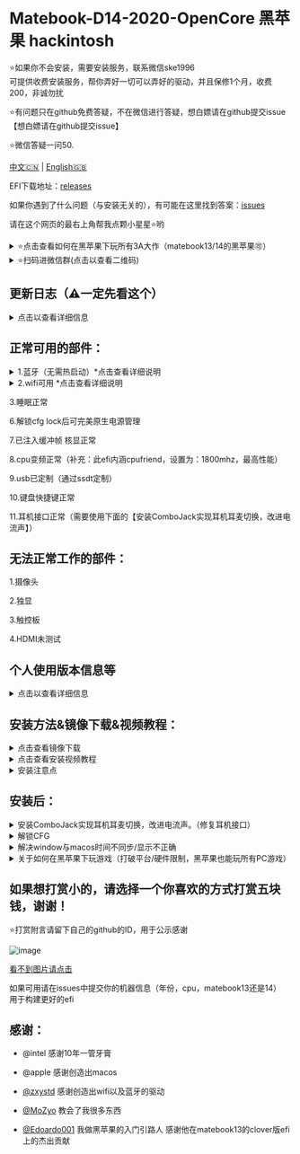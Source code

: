 # Matebook-D14-2020-OpenCore 黑苹果 hackintosh  
  
  
⭐️如果你不会安装，需要安装服务，联系微信ske1996  
可提供收费安装服务，帮你弄好一切可以弄好的驱动，并且保修1个月，收费200，非诚勿扰  
  
  
⭐️有问题只在github免费答疑，不在微信进行答疑，想白嫖请在github提交issue  
【想白嫖请在github提交issue】  
  
  
⭐️微信答疑一问50.   


[中文🇨🇳](readme.md) | [English🇬🇧](readme-en.md)  

  
EFI下载地址：[releases](https://github.com/ske1996/matebook-13-2019-oc-efi/releases)  

如果你遇到了什么问题（与安装无关的），有可能在这里找到答案：[issues](https://github.com/ske1996/matebook-13-2019-oc-efi/issues)  

请在这个网页的最右上角帮我点颗小星星⭐️哟  




<details>  
<summary>⭐️点击查看如何在黑苹果下玩所有3A大作（matebook13/14的黑苹果🉑️）</summary>  
    
  
  
  
 ⚠️在注册的时候填写邀请码：DBZNT3EC  
！！可以白嫖3小时！！
  
       
      
我自己用的一个云电脑服务  
挺好用的能玩游戏（包括3A） 
也就是说在matebook13/14的黑苹果上也可以无硬件限制的玩任何游戏了  
直接4K全画质的开  
没啥延迟，就跟在本地玩一样  
我自己用的，推荐使用这个，这样在mac玩游戏也解决了  
  
⚠️在注册的时候填写邀请码：DBZNT3EC  
！！可以白嫖3小时！！
  
  
  
[点击进入它的官网](https://www.haixingcloud.com/#/Home)  
  

</details>   



       
<details>  
<summary>⭐️扫码进微信群(点击以查看二维码)</summary>  
⚠️点击以下链接，两个小问题全答对即可获得入群二维码  
  
注意:在国内的可能需要挂vpn才能访问  



[点击进入小问答](https://docs.google.com/forms/d/e/1FAIpQLSfNI8Zy9pfb6cASnH7yUk4QVuKxZWVobU9C_p7Vas2EXjVfEQ/viewform?usp=sf_link)  


</details>   
  
   



## 更新日志（⚠️一定先看这个）  
<details>  
<summary>点击以查看详细信息</summary>  
  


- 20200904:  
上传了根据OC官方版制成的efi  
  
  
</details>   

## 正常可用的部件：
  
 
<details>  
<summary>1.蓝牙（无需热启动）*点击查看详细说明</summary>   
  
驱动作者[@zxystd](https://github.com/OpenIntelWireless/itlwm)  
1. 华为的蓝牙鼠标不可用！！！  
2. 苹果的妙控2可用  
3. 有个可爱的小哥哥@Baiyu0124发现了一款可用的没什么牌子的鼠标[淘宝链接](https://m.tb.cn/h.VtTxb0H?sm=bfed64)   
4. 微软设计师鼠标可用[淘宝链接](https://detail.tmall.com/item.htm?id=575557854943&spm=a1z09.2.0.0.119c2e8dUqx3iI&_u=bkg3nm2911&sku_properties=5919063:6536025)  
</details>   

  
<details>  
<summary>2.wifi可用 *点击查看详细说明</summary>  
  
1. 需要用propertree([点击下载](https://github.com/ske1996/matebook-13-2019-oc-efi/raw/master/ProperTree.zip)注入你自己的ssid跟password➡️[教程链接](http://bbs.pcbeta.com/forum.php?mod=viewthread&tid=1848662)）  

2. 驱动作者[@zxystd](https://github.com/OpenIntelWireless/itlwm)  

</details>   

3.睡眠正常

6.解锁cfg lock后可完美原生电源管理

7.已注入缓冲帧 核显正常

8.cpu变频正常（补充：此efi内涵cpufriend，设置为：1800mhz，最高性能）

9.usb已定制（通过ssdt定制）

10.键盘快捷键正常  

11.耳机接口正常（需要使用下面的【安装ComboJack实现耳机耳麦切换，改进电流声】）
  
  
## 无法正常工作的部件：  


1.摄像头  

2.独显  

3.触控板  

4.HDMI未测试  



  
## 个人使用版本信息等   
<details>  
<summary>点击以查看详细信息</summary>  
oc版本0.6.0

自用macos版本：10.15.5 Catalina    

matebook D14 2020 i5-10210U  

</details>  

## 安装方法&镜像下载&视频教程：  

<details>  
<summary>点击查看镜像下载</summary>  
先于此blog下载：10.15.5 19F101 双EFI分区版

这个文章很长，使劲往下翻，或使用网页搜索功能

下载链接
：https://blog.daliansky.net/macOS-Catalina-10.15.5-19F96-Release-version-with-Clover-5118-original-image-Double-EFI-Version-UEFI-and-MBR.html
  
</details>  

      
<details>  
<summary>点击查看安装视频教程</summary>

https://www.bilibili.com/video/BV1jJ41127YT/?spm_id_from=333.788.videocard.0
  
⭐️如果你不会安装，需要安装服务，联系微信ske1996
可提供收费安装服务，并且保修1个月  

有问题只在github免费答疑，不在微信进行答疑，想白嫖请在github提交issue，微信勿扰  
</details>  
  
  

<details>  
<summary>安装注意点</summary>  
⚠️事前准备：f2进bios，调成中文，然后关闭一切带有“安全”的东西，保存，退出  
  
1.安装使用的镜像推荐使用我给的链接下载的那个，不要用他给的，因为有点旧了  

2.视频的【03:57】他说把配置好的clover文件解压到这个文件夹下时，将我的库中的【安装用clover的EFI】放进去  

3.视频的【14:37】开始他开始吧u盘的clover efi复制进ESR（EFI）分区，这一步复制我的oc的efi进去。注意：这一步的efi跟第二步不一样，这一步用oc的

4.视频的【16:44】开始是使用easyuefi创建efi引导，这一步前面都跟他视频一样，他怎么点你就怎么点，只不过，选择引导文件为：EFI/BOOT/BOOTx64.efi
  
⭐️如果你不会安装，需要安装服务，联系微信ske1996  
可提供收费安装服务，帮你弄好一切可以弄好的驱动，并且保修1个月，收费200，非诚勿扰    
</details>

## 安装后：  


<details>  
<summary>安装ComboJack实现耳机耳麦切换，改进电流声。（修复耳机接口）</summary>   
  
参考： 

![image](http://m.qpic.cn/psc?/V51Uqo3Z3KmDDj0bhEZH0ySaLy25K537/ruAMsa53pVQWN7FLK88i5q01OKCJFpwjG8DeWk34ZAk2FSNjwQUoIN0*GZw*WPuJGXoFx6QKbikJBN0lMTsBAB*.2jRAK8HeEs9KtxTHRjs!/b&bo=SAdMAgAAAAADByM!&rf=viewer_4)



在这里下载由Heporis制作的ComboJack.

https://github.com/randomprofilename/ComboJack


终端运行下面路径的脚本
```bash
ComboJack_Installer/install.sh
```
  
</details>

  
  
<details>  
<summary>解锁CFG</summary>  

⚠️关于解锁cfg后能做到什么？  
完美的电源管理  
CPU完美变频  
完美睡眠（我个人经验：睡眠6H只掉了1%的电）  
⚠️以下教程的cfg lock偏移地址提取自matebook d14 2020款  
其他的需要自行提取bios并自行分析，核对偏移地址  
如因以下教程修改导致的一切后果，本人不予承担责任，下载本repo中任何一个文件视为同意以上条款  


以下教程来自：  
https://zhuanlan.zhihu.com/p/121655468

先去华为官网升级bios至1.19

然后找偏移地址就不用做了，我告诉你，就是0x3E  

【⚠️千万不要用oc去引导ru！！】懂得人自然懂，收起那个想法，老老实实按我下面写的来  
⚠️以下教程的cfg lock偏移地址提取自matebook d14 2020款  
其他的需要自行提取bios并自行分析，核对偏移地址  
如因以下教程修改导致的一切后果，本人不予承担责任，下载本repo中任何一个文件视为同意以上条款  


- U盘准备阶段：  
（大小无所谓）  

1.先准备一个u盘，格式化为fat32  
2.u盘里创建文件夹：EFI  
3.打开EFI文件夹，在里面创建文件夹BOOT  
4.复制[cfgunlock.zip(点击下载)](https://github.com/ske1996/matebook-13-2019-oc-efi/raw/master/cfgunlock.zip)里面的bootx64.efi进U盘的EFI/BOOT下  
5.关机后开机按F12使用这个U盘去引导，然后进入修改bios底层阶段  

- 以下为修改bios底层阶段：  
1. 进入后 ‘alt’ + ’=‘ 切换进 ACPI Variable  
2. 用pageup/pagedown/上下方向键找到 CPUSetup  
3. 回车进入然后用上下左右方向键找到对应的地址（也就是0x3e，那么就是纵坐标03，横坐标0e的位置）  
![image](http://m.qpic.cn/psc?/V51Uqo3Z3KmDDj0bhEZH0ySaLy25K537/ruAMsa53pVQWN7FLK88i5q01OKCJFpwjG8DeWk34ZAl40wvQBwENCvcC8AXw3U9pLndZFaQGhnrwveoEM7FzByVHyIsV*u1nI.1JoXvOXOA!/b&bo=0AIQAgAAAAABB.A!&rf=viewer_4)  
4. 一看，确实是0x01，那么回车，输入0 就可以看到它变成了0  
5. 使用'crtl' + 'w' 来保存 保存的时候屏幕上会直接显示update written 的，这说明已经写入了  
6. 使用'alt' + 'q' 来退出，然后即可回到引导进入系统了，CFG已经解锁  

</details> 

      

<details>  
<summary>解决window与macos时间不同步/显示不正确</summary>  
  
  
  
在windows下面WIN+x 选择管理员模式进入CMD  
  
  执行以下命令：  
  
```bash
Reg add HKLM\SYSTEM\CurrentControlSet\Control\TimeZoneInformation /v RealTimeIsUniversal /t REG_DWORD /d 1
```  
</details>   
  
  

<details>  
<summary>关于如何在黑苹果下玩游戏（打破平台/硬件限制，黑苹果也能玩所有PC游戏）</summary>  
    
  
  
  
 ⚠️在注册的时候填写邀请码：DBZNT3EC  
！！可以白嫖3小时！！
  
       
      
我自己用的一个云电脑服务  
挺好用的能玩游戏（包括3A） 
也就是说在matebook13/14的黑苹果上也可以无硬件限制的玩任何游戏了  
直接4K全画质的开  
没啥延迟，就跟在本地玩一样  
我自己用的，推荐使用这个，这样在mac玩游戏也解决了  
  
⚠️在注册的时候填写邀请码：DBZNT3EC  
！！可以白嫖3小时！！
  
  
  
[点击进入它的官网](https://www.haixingcloud.com/#/Home)  
  


</details>   




## 如果想打赏小的，请选择一个你喜欢的方式打赏五块钱，谢谢！
  
  ⭐️打赏附言请留下自己的github的ID，用于公示感谢  
  



![image](http://m.qpic.cn/psc?/V51Uqo3Z3KmDDj0bhEZH0ySaLy25K537/ruAMsa53pVQWN7FLK88i5vhyua0NyktT47EDwPAfhtuBceWLK5.5V40I*6lQE5rORR7qbWTf9Eovur4ifsHKECewZxvEqi.ZfhaQ4ObpAl8!/b&bo=DQWcAw0FnAMBCS4!&rf=viewer_4)  


  
[看不到图片请点击](http://m.qpic.cn/psc?/V51Uqo3Z3KmDDj0bhEZH0ySaLy25K537/ruAMsa53pVQWN7FLK88i5vhyua0NyktT47EDwPAfhtuBceWLK5.5V40I*6lQE5rORR7qbWTf9Eovur4ifsHKECewZxvEqi.ZfhaQ4ObpAl8!/b&bo=DQWcAw0FnAMBCS4!&rf=viewer_4)  

    
    
  
  
如果可用请在issues中提交你的机器信息（年份，cpu，matebook13还是14）  
用于构建更好的efi

## 感谢：

- @intel 感谢10年一管牙膏

- @apple 感谢创造出macos

- [@zxystd](https://github.com/OpenIntelWireless/itlwm) 感谢创造出wifi以及蓝牙的驱动

- [@MoZyo](https://github.com/MoZyo/RedmiBook-13-10th-Gen-Intel-Hackintosh) 教会了我很多东西

- [@Edoardo001](https://github.com/Edoardo001/Matebook-13-Hackintosh) 我做黑苹果的入门引路人 感谢他在matebook13的clover版efi上的杰出贡献

